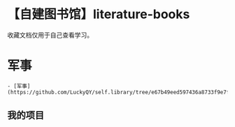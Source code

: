 # 【自建图书馆】literature-books
收藏文档仅用于自己查看学习。

# 军事
	- [军事](https://github.com/LuckyQY/self.library/tree/e67b49eed597436a8733f9e7fd1f6d7efd3b3765/%E5%86%9B%E4%BA%8B)
 
## 我的项目


